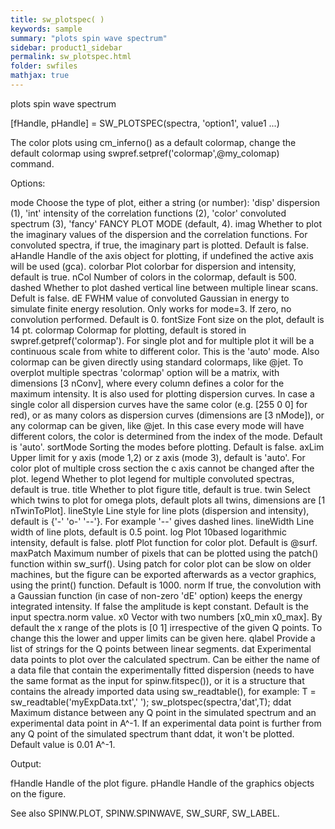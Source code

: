 ```yaml
---
title: sw_plotspec( )
keywords: sample
summary: "plots spin wave spectrum"
sidebar: product1_sidebar
permalink: sw_plotspec.html
folder: swfiles
mathjax: true
---
```

  plots spin wave spectrum
 
  [fHandle, pHandle] = SW_PLOTSPEC(spectra, 'option1', value1 ...)
 
  The color plots using cm_inferno() as a default colormap, change the
  default colormap using swpref.setpref('colormap',@my_colomap) command.
 
  Options:
 
  mode      Choose the type of plot, either a string (or number):
                'disp'  dispersion (1),
                'int'   intensity of the correlation functions (2),
                'color' convoluted spectrum (3),
                'fancy' FANCY PLOT MODE (default, 4).
  imag      Whether to plot the imaginary values of the dispersion
            and the correlation functions. For convoluted spectra, if true,
            the imaginary part is plotted. Default is false.
  aHandle   Handle of the axis object for plotting, if undefined the
            active axis will be used (gca).
  colorbar  Plot colorbar for dispersion and intensity, default is true.
  nCol      Number of colors in the colormap, default is 500.
  dashed    Whether to plot dashed vertical line between multiple linear
            scans. Defult is false.
  dE        FWHM value of convoluted Gaussian in energy to simulate finite
            energy resolution. Only works for mode=3. If zero, no
            convolution performed. Default is 0.
  fontSize  Font size on the plot, default is 14 pt.
  colormap  Colormap for plotting, default is stored in 
            swpref.getpref('colormap'). For single plot and for multiple
            plot it will be a continuous scale from white to different
            color. This is the 'auto' mode. Also colormap can be given
            directly using standard colormaps, like @jet. To overplot
            multiple spectras 'colormap' option will be a matrix, with
            dimensions [3 nConv], where every column defines a color for
            the maximum intensity. It is also used for plotting dispersion
            curves. In case a single color all dispersion curves have the
            same color (e.g. [255 0 0] for red), or as many colors as
            dispersion curves (dimensions are [3 nMode]), or any colormap
            can be given, like @jet. In this case every mode will have
            different colors, the color is determined from the index of the
            mode. Default is 'auto'.
  sortMode  Sorting the modes before plotting. Default is false.
  axLim     Upper limit for y axis (mode 1,2) or z axis (mode 3), default
            is 'auto'. For color plot of multiple cross section the c axis
            cannot be changed after the plot.
  legend    Whether to plot legend for multiple convoluted spectras,
            default is true.
  title     Whether to plot figure title, default is true.
  twin      Select which twins to plot for omega plots, default plots all
            twins, dimensions are [1 nTwinToPlot].
  lineStyle Line style for line plots (dispersion and intensity), default
            is {'-' 'o-' '--'}. For example '--' gives dashed lines.
  lineWidth Line width of line plots, default is 0.5 point.
  log       Plot 10based logarithmic intensity, default is false.
  plotf     Plot function for color plot. Default is @surf.
  maxPatch  Maximum number of pixels that can be plotted using the patch()
            function within sw_surf(). Using patch for color plot can be
            slow on older machines, but the figure can be exported
            afterwards as a vector graphics, using the print() function.
            Default is 1000.
  norm      If true, the convolution with a Gaussian function (in case of
            non-zero 'dE' option) keeps the energy integrated intensity. If
            false the amplitude is kept constant. Default is the input
            spectra.norm value.
  x0        Vector with two numbers [x0_min x0_max]. By default the x range
            of the plots is [0 1] irrespective of the given Q points. To
            change this the lower and upper limits can be given here.
  qlabel    Provide a list of strings for the Q points between linear
            segments.
  dat       Experimental data points to plot over the calculated spectrum.
            Can be either the name of a data file that contain the
            experimentally fitted dispersion (needs to have the same format
            as the input for spinw.fitspec()), or it is a structure that
            contains the already imported data using sw_readtable(), for
            example:
                T = sw_readtable('myExpData.txt','	');
                sw_plotspec(spectra,'dat',T);
  ddat      Maximum distance between any Q point in the simulated spectrum
            and an experimental data point in A^-1. If an experimental data
            point is further from any Q point of the simulated spectrum
            thant ddat, it won't be plotted. Default value is 0.01 A^-1.
 
  Output:
 
  fHandle   Handle of the plot figure.
  pHandle   Handle of the graphics objects on the figure.
 
  See also SPINW.PLOT, SPINW.SPINWAVE, SW_SURF, SW_LABEL.
 
